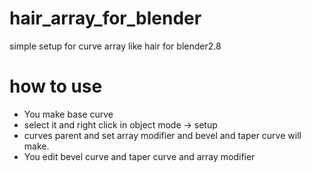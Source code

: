 # hair_array_for_blender
simple setup for curve array like hair 
 for blender2.8
# how to use
 - You make base curve
 - select it and right click in object mode -> setup
 - curves parent and set array modifier and bevel and taper curve will make.
 - You edit bevel curve and taper curve and array modifier
